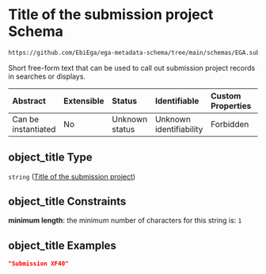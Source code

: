 # Title of the submission project Schema

```txt
https://github.com/EbiEga/ega-metadata-schema/tree/main/schemas/EGA.submission.json#/properties/object_title
```

Short free-form text that can be used to call out submission project records in searches or displays.

| Abstract            | Extensible | Status         | Identifiable            | Custom Properties | Additional Properties | Access Restrictions | Defined In                                                                           |
| :------------------ | :--------- | :------------- | :---------------------- | :---------------- | :-------------------- | :------------------ | :----------------------------------------------------------------------------------- |
| Can be instantiated | No         | Unknown status | Unknown identifiability | Forbidden         | Allowed               | none                | [EGA.submission.json\*](../../../schemas/EGA.submission.json "open original schema") |

## object\_title Type

`string` ([Title of the submission project](ega-19-properties-title-of-the-submission-project.md))

## object\_title Constraints

**minimum length**: the minimum number of characters for this string is: `1`

## object\_title Examples

```json
"Submission XF40"
```
